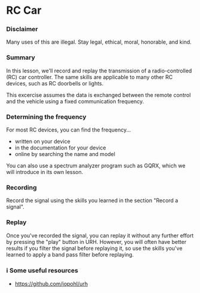# <!-- pandoc-only LSA 8: --> RC Car

### Disclaimer

Many uses of this are illegal. Stay legal, ethical, moral, honorable, and kind.

### Summary

In this lesson, we'll record and replay the transmission of a radio-controlled (RC) car controller. The same skills are applicable to many other RC devices, such as RC doorbells or lights.

This excercise assumes the data is exchanged between the remote control and the vehicle using a fixed communication frequency.

### Determining the frequency

For most RC devices, you can find the frequency...

- written on your device
- in the documentation for your device
- online by searching the name and model

You can also use a spectrum analyzer program such as GQRX, which we will introduce in its own lesson.

### Recording

Record the signal using the skills you learned in the section "Record a signal".

### Replay

Once you've recorded the signal, you can replay it without any further effort by pressing the "play" button in URH. However, you will often have better results if you filter the signal before replaying it, so use the skills you've learned to apply a band pass filter before replaying.

### ℹ️ Some useful resources <!-- pandoc-exclude-line --> 

<!-- pandoc-only ### Summary -->

<!-- pandoc-only In summary, you learned: -->

<!-- pandoc-only - How to install software -->
<!-- pandoc-only - How to demonstrate modulation -->
<!-- pandoc-only - How to generate a signal -->
<!-- pandoc-only - How to interpret a signal -->
<!-- pandoc-only - How to interpret a noisy signal -->
<!-- pandoc-only - How to crop a noisy signal -->
<!-- pandoc-only - How to interpret multiple noisy signals -->
<!-- pandoc-only - How to record a signal -->

<!-- pandoc-only ### References -->

- https://github.com/jopohl/urh